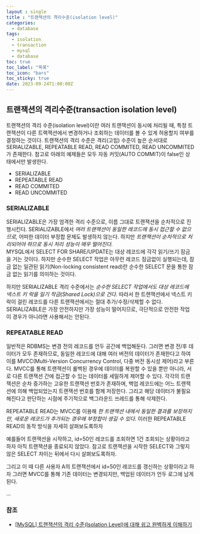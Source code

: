 ```yaml
---
layout : single
title : "트랜잭션의 격리수준(isolation level)"
categories:
  - database
tags:
  - isolation
  - transaction
  - mysql
  - database
toc: true
toc_label: "목록"
toc_icon: "bars"
toc_sticky: true
date: 2023-09-24T1:00:00Z
---
```


## 트랜잭션의 격리수준(transaction isolation level)

트랜잭션의 격리 수준(isolation level)이란 여러 트랜잭션이 동시에 처리될 때, 특정 트랜잭션이
다른 트랙잭션에서 변경하거나 조회하는 데이터를 볼 수 있게 허용할지 여부를 결정하는 것이다.
트랜잭션의 격리 수준은 격리(고립) 수준이 높은 순서대로 SERIALIZABLE, REPEATABLE READ, READ COMMITED, READ UNCOMMITED가 존재한다.
참고로 아래의 예제들은 모두 자동 커밋(AUTO COMMIT)이 false인 상태에서만 발생한다.

- SERIALIZABLE
- REPEATABLE READ
- READ COMMITED
- READ UNCOMMITED

### SERIALIZABLE
SERIALIZABLE은 가장 엄격한 격리 수준으로, 이름 그대로 트랜잭션을 순차적으로 진행시킨다.
SERIALIZABLE에서 *여러 트랜잭션이 동일한 레코드에 동시 접근할 수 없으므로,* 어떠한 데이터 부정합 문제도 발생하지 않는다.
하지만 *트랜잭션이 순차적으로 처리되어야 하므로 동시 처리 성능이 매우 떨어진다.*   
MYSQL에서 SELECT FOR SHARE/UPDATE는 대상 레코드에 각각 읽기/쓰기 잠금을 거는 것이다.
하지만 순수한 SELECT 작업은 아무런 레코드 잠금없이 실행되는데, 잠금 없는 일관된 읽기(Non-locking consistent read)란
순수한 SELECT 문을 통한 잠금 없는 읽기를 의미하는 것이다.

하지만 SERIALIZABLE 격리 수준에서는 *순수한 SELECT 작업에서도 대상 레코드에 넥스트 키 락을 일기 작금(Shared Lock)으로 건다.*
따라서 한 트랜잭션에서 넥스트 키 락이 걸린 레코드를 다른 트랜잭션에서는 절대 추가/수정/삭제할 수 없다.
SERIALIZABLE은 가장 안전하지만 가장 성능이 떨어지므로, 극단적으로 안전한 작업이 경우가 아니라면 사용해서는 안된다.



### REPEATABLE READ

일반적은 RDBMS는 변경 전의 레코드를 언두 공간에 백업해둔다. 그러면 변경 전/후 데이터가 모두 존재하므로, 동일한 레코드에
대해 여러 버전의 데이터가 존재한다고 하여 이를 MVCC(Multi-Version Concurrency Control, 다중 버전 동시성 제어)라고 부른다.
MVCC를 통해 트랜잭션이 롤백된 경우에 데이터를 복원할 수 있을 뿐만 아니라, 서로 다른 트랜잭션 간에 접근할 수 있는 데이터를 세밀하게 제어할 수 있다.
각각의 트랜잭션은 순차 증가하는 고유한 트랜잭션 번호가 존재하며, 백업 레코드에는 어느 트랜잭션에 의해 백업되었는지 트랜잭션 번호를 함께 저장한다. 
그리고 해당 데이터가 불필요해진다고 판단하는 시점에 주기적으로 백그라운드 쓰레드를 통해 삭제한다.

REPEATABLE READ는 MVCC를 이용해 *한 트랜잭션 내에서 동일한 결과를 보장하지만, 새로운 레코드가 추가되는 경우에 부정합이 생길 수 있다.*
이러한 REPEATABLE READ의 동작 방식을 자세히 살펴보도록하자   

예를들어 트랜잭션을 시작하고, id=50인 레코드를 조회하면 1건 조회되는 상황이라고하자 아직 트랜잭션을 종료되지 않았다. 참고로 트랜잭션을 시작한
SELECT와 그렇지 않은 SELECT 차이는 뒤에서 다시 살펴보도록하자.

그리고 이 때 다른 사용자 A의 트랜잭션에서 id=50인 레코드를 갱신하는 상황이라고 하자 그러면 MVCC를 통해 기존 데이터는 변경되지만,
백업된 데이터가 언두 로그에 남게 된다.


...


### 참조
- [[MySQL] 트랜잭션의 격리 수준(Isolation Level)에 대해 쉽고 완벽하게 이해하기](https://mangkyu.tistory.com/299)


